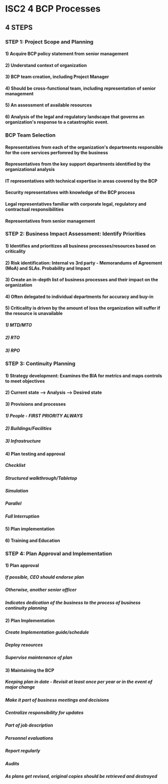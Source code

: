 # ISC2 4 BCP Processes

## 4 STEPS

### STEP 1: Project Scope and Planning

#### 1) Acquire BCP policy statement from senior management

#### 2) Understand context of organization

#### 3) BCP team creation, including Project Manager

#### 4) Should be cross-functional team, including representation of senior management

#### 5) An assessment of available resources

#### 6) Analysis of the legal and regulatory landscape that governs an organization's response to a catastrophic event.

### BCP Team Selection

#### Representatives from each of the organization's departments responsible for the core services perfomred by the business

#### Representatives from the key support departments identified by the organizational analysis

#### IT representatives with technical expertise in areas covered by the BCP

#### Security representatives with knowledge of the BCP process

#### Legal representatives familiar with corporate legal, regulatory and contractual responsibilities

#### Representatives from senior management

### STEP 2: Business Impact Assessment: Identify Priorities

#### 1) Identifies and prioritizes all business processes/resources based on criticality

#### 2) Risk identification: Internal vs 3rd party - Memorandums of Agreement (MoA) and SLAs. Probability and Impact

#### 3) Create an in-depth list of business processes and their impact on the organization

#### 4) Often delegated to individual departments for accuracy and buy-in

#### 5) Criticality is driven by the amount of loss the organization will suffer if the resource is unavailable

##### 1) MTD/MTO

##### 2) RTO

##### 3) RPO

### STEP 3: Continuity Planning

#### 1) Strategy development: Examines the BIA for metrics and maps controls to meet objectives

#### 2) Current state --> Analysis --> Desired state

#### 3) Provisions and processes 

##### 1) People - FIRST PRIORITY ALWAYS

##### 2) Buildings/Facilities

##### 3) Infrastructure

#### 4) Plan testing and approval

##### Checklist

##### Structured walkthrough/Tabletop

##### Simulation

##### Parallel

##### Full Interruption

#### 5) Plan implementation

#### 6) Training and Education

### STEP 4: Plan Approval and Implementation

#### 1) Plan approval 

##### If possible, CEO should endorse plan

##### Otherwise, another senior officer

##### Indicates dedication of the business to the process of business continuity planning

#### 2) Plan Implementation

##### Create Implementation guide/schedule

##### Deploy resources 

##### Supervise maintenance of plan

#### 3) Maintaining the BCP

##### Keeping plan in date - Revisit at least once per year or in the event of major change

##### Make it part of business meetings and decisions

##### Centralize responsibility for updates

##### Part of job description

##### Personnel evaluations

##### Report regularly

##### Audits

##### As plans get revised, original copies should be retrieved and destroyed
